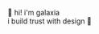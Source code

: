 💫 hi! i'm galaxia  
i build trust with design 💖


<!---
galaxiawu/galaxiawu is a ✨ special ✨ repository because its `README.md` (this file) appears on your GitHub profile.
You can click the Preview link to take a look at your changes.
--->

